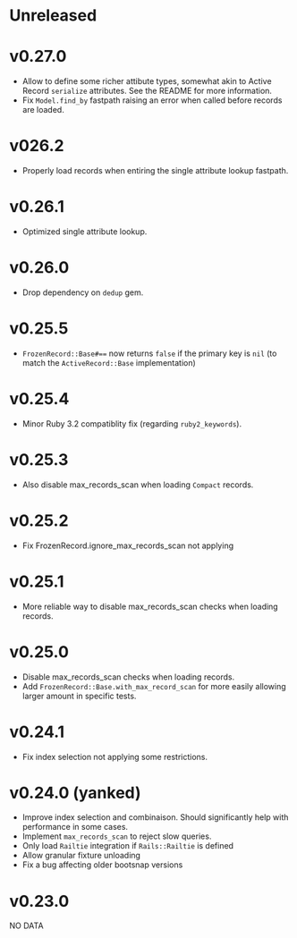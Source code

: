 # Unreleased

# v0.27.0

- Allow to define some richer attibute types, somewhat akin to Active Record `serialize` attributes. See the README for more information.
- Fix `Model.find_by` fastpath raising an error when called before records are loaded.

# v026.2

- Properly load records when entiring the single attribute lookup fastpath.

# v0.26.1

- Optimized single attribute lookup.

# v0.26.0

- Drop dependency on `dedup` gem.

# v0.25.5

- `FrozenRecord::Base#==` now returns `false` if the primary key is `nil` (to match the `ActiveRecord::Base` implementation)

# v0.25.4

- Minor Ruby 3.2 compatiblity fix (regarding `ruby2_keywords`).

# v0.25.3

- Also disable max_records_scan when loading `Compact` records.

# v0.25.2

- Fix FrozenRecord.ignore_max_records_scan not applying

# v0.25.1

- More reliable way to disable max_records_scan checks when loading records.

# v0.25.0

- Disable max_records_scan checks when loading records.
- Add `FrozenRecord::Base.with_max_record_scan` for more easily allowing larger amount in specific tests.

# v0.24.1

- Fix index selection not applying some restrictions.

# v0.24.0 (yanked)

- Improve index selection and combinaison. Should significantly help with performance in some cases.
- Implement `max_records_scan` to reject slow queries.
- Only load `Railtie` integration if `Rails::Railtie` is defined
- Allow granular fixture unloading
- Fix a bug affecting older bootsnap versions

# v0.23.0

NO DATA
